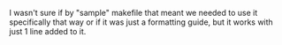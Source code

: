 I wasn't sure if by "sample" makefile that meant we needed to use it specifically that way or if it was just a formatting guide, but it works with just 1 line added to it. 
